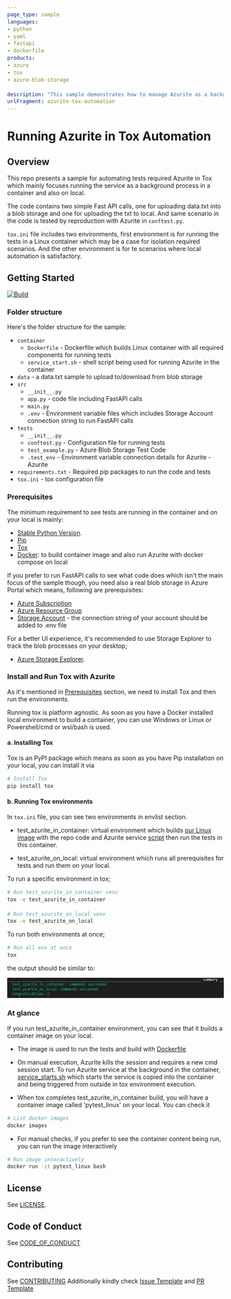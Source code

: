 ```yaml
---
page_type: sample
languages:
- python
- yaml
- fastapi
- dockerfile
products:
- azure
- tox
- azure-blob-storage

description: "This sample demonstrates how to manage Azurite as a background task both on local and in a container."
urlFragment: azurite-tox-automation
---
```


# Running Azurite in Tox Automation

## Overview

This repo presents a sample for automating tests required Azurite in Tox which mainly focuses running the service as a background process in a container and also on local. 

The code contains two simple Fast API calls, one for uploading data.txt into a blob storage and one for uploading the txt to local. And same scenario in the code is tested by reproduction with Azurite in `conftest.py`.

`tox.ini` file includes two environments, first environment is for running the tests in a Linux container which may be a case for isolation required scenarios. And the other environment is for te scenarios where local automation is satisfactory.

## Getting Started

[![Build](https://github.com/Azure-Samples/azurite-tox-automation/actions/workflows/build.yml/badge.svg)](https://github.com/Azure-Samples/azurite-tox-automation/actions/workflows/build.yml)

### Folder structure

Here's the folder structure for the sample:

- `container`
  - `Dockerfile` - Dockerfile which builds Linux container with all required components for running tests
  - `service_start.sh` - shell script being used for running Azurite in the container
- `data` - a data.txt sample to upload to/download from blob storage
- `src`
  - `__init__.py`
  - `app.py` - code file including FastAPI calls
  - `main.py`
  - `.env` - Environment variable files which includes Storage Account connection string to run FastAPI calls
- `tests`
  - `__init__.py`
  - `conftest.py` - Configuration file for running tests
  - `test_example.py` - Azure Blob Storage Test Code
  - `.test_env` - Environment variable connection details for Azurite - Azurite
- `requirements.txt` - Required pip packages to run the code and tests
- `tox.ini` - tox configuration file

### Prerequisites

The minimum requirement to see tests are running in the container and on your local is mainly:

- [Stable Python Version](https://www.python.org/downloads/).
- [Pip](https://packaging.python.org/guides/installing-using-pip-and-virtual-environments/)
- [Tox](https://tox.wiki/en/latest/install.html#installation-with-pip)
- [Docker](https://docs.docker.com/desktop/): to build container image and also run Azurite with docker compose on local

If you prefer to run FastAPI calls to see what code does which isn't the main focus of the sample though,
you need also a real blob storage in Azure Portal which means, following are prerequisites:

- [Azure Subscription](https://docs.microsoft.com/en-us/azure/cloud-adoption-framework/ready/azure-best-practices/initial-subscriptions)
- [Azure Resource Group](https://docs.microsoft.com/en-us/azure/azure-resource-manager/management/manage-resource-groups-portal)
- [Storage Account](https://docs.microsoft.com/en-us/azure/storage/common/storage-account-create?tabs=azure-portal) - the connection string of your account
should be added to .env file

For a better UI experience, it's recommended to use Storage Explorer to track the blob processes on your desktop;

- [Azure Storage Explorer](https://azure.microsoft.com/en-us/features/storage-explorer/).

### Install and Run Tox with Azurite

As it's mentioned in [Prerequisites](#prerequisites) section, we need to install Tox and then run the environments.

Running tox is platform agnostic. As soon as you have a Docker installed local environment to build a container, you can use Windows or Linux or Powershell/cmd or wsl/bash is used.

#### a. Installing Tox

Tox is an PyPI package which means as soon as you have Pip installation on your local, you can install it via

```bash
# Install Tox
pip install tox
```

#### b. Running Tox environments

In `tox.ini` file, you can see two environments in envlist section.

- test_azurite_in_container: virtual environment which builds [our Linux image](./continer/Dockerfile) with the repo code and Azurite service [script](./container/service_start.sh)
then run the tests in this container.

- test_azurite_on_local: virtual environment which runs all prerequisites for tests and run them on your local.

To run a specific environment in tox;

```bash
# Run test_azurite_in_container venv
tox -e test_azurite_in_container

# Run test_azurite_on_local venv
tox -e test_azurite_on_local
```

To run both environments at once;

```bash
# Run all env at once
tox
```

the output should be similar to:

![Tox Msg](./assets/tox_success_msg.png)

### At glance

If you run test_azurite_in_container environment, you can see that it builds a container image on your local.

- The image is used to run the tests and build with [Dockerfile](./container/Dockerfile)

- On manual execution, Azurite kills the session and requires a new cmd session start. To run Azurite service at the background in the container,
[service_starts.sh](./container/service_starts.sh) which starts the service is copied into the container and being triggered from outside in tox environment execution.

- When tox completes test_azurite_in_container build, you will have a container image called 'pytest_linux' on your local. You can check it

```bash
# List docker images
docker images
```

- For manual checks, if you prefer to see the container content being run, you can run the image interactively

```bash
# Run image interactively
docker run -it pytest_linux bash
```

## License

See [LICENSE](LICENSE.md).

## Code of Conduct

See [CODE_OF_CONDUCT](CODE_OF_CONDUCT.md)

## Contributing

See [CONTRIBUTING](CONTRIBUTING.md)
Additionally kindly check [Issue Template](.github/ISSUE_TEMPLATE.md)  and [PR Template](.github/PULL_REQUEST_TEMPLATE.md)